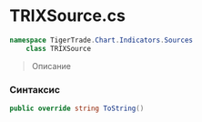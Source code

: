 
# TRIXSource.cs
```csharp
namespace TigerTrade.Chart.Indicators.Sources  
    class TRIXSource
```

> Описание

### Синтаксис
```csharp
public override string ToString()
```
